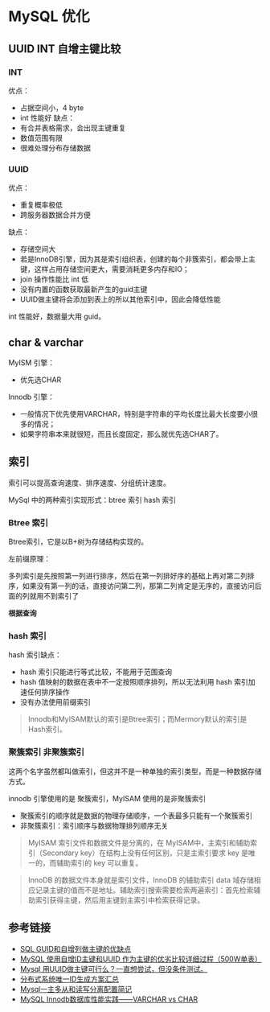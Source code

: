 # MySQL 优化

## UUID INT 自增主键比较
### INT
优点：
- 占据空间小，4 byte
- int 性能好
缺点：
- 有合并表格需求，会出现主键重复
- 数值范围有限
- 很难处理分布存储数据


### UUID
优点：
- 重复概率极低
- 跨服务器数据合并方便

缺点：
- 存储空间大
- 若是InnoDB引擎，因为其是索引组织表，创建的每个非簇索引，都会带上主键，这样占用存储空间更大，需要消耗更多内存和IO；
- join 操作性能比 int 低
- 没有内置的函数获取最新产生的guid主键
- UUID做主键将会添加到表上的所以其他索引中，因此会降低性能

int 性能好，数据量大用 guid。

## char & varchar
MyISM 引擎：
- 优先选CHAR

Innodb 引擎：
- 一般情况下优先使用VARCHAR，特别是字符串的平均长度比最大长度要小很多的情况；
- 如果字符串本来就很短，而且长度固定，那么就优先选CHAR了。

## 索引

索引可以提高查询速度、排序速度、分组统计速度。

MySql 中的两种索引实现形式：btree 索引 hash 索引

### Btree 索引

Btree索引，它是以B+树为存储结构实现的。

左前缀原理：

多列索引是先按照第一列进行排序，然后在第一列排好序的基础上再对第二列排序，如果没有第一列的话，直接访问第二列，那第二列肯定是无序的，直接访问后面的列就用不到索引了

**根据查询**

### hash 索引

hash 索引缺点：
- hash 索引只能进行等式比较，不能用于范围查询
- hash 值映射的数据在表中不一定按照顺序排列，所以无法利用 hash 索引加速任何排序操作
- 没有办法使用前缀索引

> Innodb和MyISAM默认的索引是Btree索引；而Mermory默认的索引是Hash索引。

### 聚簇索引 非聚簇索引

这两个名字虽然都叫做索引，但这并不是一种单独的索引类型，而是一种数据存储方式。

innodb 引擎使用的是 聚簇索引，MyISAM 使用的是非聚簇索引

- 聚簇索引的顺序就是数据的物理存储顺序，一个表最多只能有一个聚簇索引
- 非聚簇索引：索引顺序与数据物理排列顺序无关

> MyISAM 索引文件和数据文件是分离的，在 MyISAM中，主索引和辅助索引（Secondary key）在结构上没有任何区别，只是主索引要求 key 是唯一的，而辅助索引的 key 可以重复。

> InnoDB 的数据文件本身就是索引文件，InnoDB 的辅助索引 data 域存储相应记录主键的值而不是地址。辅助索引搜索需要检索两遍索引：首先检索辅助索引获得主键，然后用主键到主索引中检索获得记录。

## 参考链接
- [SQL GUID和自增列做主键的优缺点](http://www.cnblogs.com/allen0118/p/4103322.html)
- [MySQL 使用自增ID主键和UUID 作为主键的优劣比较详细过程（500W单表）](http://blog.csdn.net/mchdba/article/details/52279523)
- [Mysql 用UUID做主键可行么？一直想尝试，但没条件测试。](https://www.zhihu.com/question/19742113)
- [分布式系统唯一ID生成方案汇总](http://www.cnblogs.com/haoxinyue/p/5208136.html)
- [Mysql一主多从和读写分离配置简记](http://www.cnblogs.com/boonya/p/5545960.html)
- [MySQL Innodb数据库性能实践——VARCHAR vs CHAR](http://blog.csdn.net/yunhua_lee/article/details/7038780)
